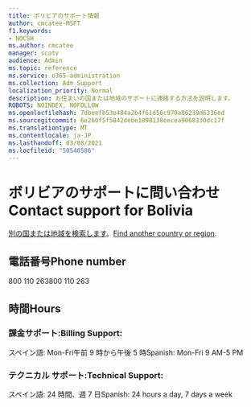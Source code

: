 ```yaml
---
title: ボリビアのサポート情報
author: cmcatee-MSFT
f1.keywords:
- NOCSH
ms.author: cmcatee
manager: scotv
audience: Admin
ms.topic: reference
ms.service: o365-administration
ms.collection: Adm_Support
localization_priority: Normal
description: お住まいの国または地域のサポートに連絡する方法を説明します。
ROBOTS: NOINDEX, NOFOLLOW
ms.openlocfilehash: 7dbeefb53e484a2b4f61d56c970a86239d6336ed
ms.sourcegitcommit: 6e260f5f5842debe1098138eecea9068330dc17f
ms.translationtype: MT
ms.contentlocale: ja-JP
ms.lasthandoff: 03/08/2021
ms.locfileid: "50548586"
---
```

# <a name="contact-support-for-bolivia"></a><span data-ttu-id="59aef-103">ボリビアのサポートに問い合わせ</span><span class="sxs-lookup"><span data-stu-id="59aef-103">Contact support for Bolivia</span></span>

<span data-ttu-id="59aef-104">[別の国または地域を検索します](../contact-support-for-business-products.md)。</span><span class="sxs-lookup"><span data-stu-id="59aef-104">[Find another country or region](../contact-support-for-business-products.md).</span></span>

## <a name="phone-number"></a><span data-ttu-id="59aef-105">電話番号</span><span class="sxs-lookup"><span data-stu-id="59aef-105">Phone number</span></span>
<span data-ttu-id="59aef-106">800 110 263</span><span class="sxs-lookup"><span data-stu-id="59aef-106">800 110 263</span></span>

## <a name="hours"></a><span data-ttu-id="59aef-107">時間</span><span class="sxs-lookup"><span data-stu-id="59aef-107">Hours</span></span>
### <a name="billing-support"></a><span data-ttu-id="59aef-108">課金サポート:</span><span class="sxs-lookup"><span data-stu-id="59aef-108">Billing Support:</span></span>

<span data-ttu-id="59aef-109">スペイン語: Mon-Fri午前 9 時から午後 5 時</span><span class="sxs-lookup"><span data-stu-id="59aef-109">Spanish: Mon-Fri 9 AM-5 PM</span></span>

### <a name="technical-support"></a><span data-ttu-id="59aef-110">テクニカル サポート:</span><span class="sxs-lookup"><span data-stu-id="59aef-110">Technical Support:</span></span>

<span data-ttu-id="59aef-111">スペイン語: 24 時間、週 7 日</span><span class="sxs-lookup"><span data-stu-id="59aef-111">Spanish: 24 hours a day, 7 days a week</span></span>
